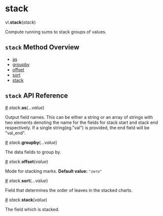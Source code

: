 # stack

vl.<b>stack</b>(<em>stack</em>)

Compute running sums to stack groups of values.

## <code>stack</code> Method Overview

* <a href="#as">as</a>
* <a href="#groupby">groupby</a>
* <a href="#offset">offset</a>
* <a href="#sort">sort</a>
* <a href="#stack">stack</a>

## <code>stack</code> API Reference

<a id="as" href="#as">#</a>
<em>stack</em>.<b>as</b>(<em>...value</em>)

Output field names. This can be either a string or an array of strings with
two elements denoting the name for the fields for stack start and stack end
respectively.
If a single string(eg."val") is provided, the end field will be "val_end".

<a id="groupby" href="#groupby">#</a>
<em>stack</em>.<b>groupby</b>(<em>...value</em>)

The data fields to group by.

<a id="offset" href="#offset">#</a>
<em>stack</em>.<b>offset</b>(<em>value</em>)

Mode for stacking marks.
__Default value:__ `"zero"`

<a id="sort" href="#sort">#</a>
<em>stack</em>.<b>sort</b>(<em>...value</em>)

Field that determines the order of leaves in the stacked charts.

<a id="stack" href="#stack">#</a>
<em>stack</em>.<b>stack</b>(<em>value</em>)

The field which is stacked.

